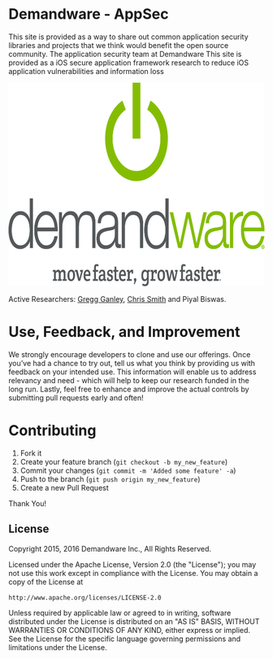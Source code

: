 Demandware - AppSec
======================================

This site is provided as a way to share out common application security libraries and projects that we think would benefit the open source community.
The application security team at Demandware 
This site is provided as a 
iOS secure application framework research to reduce iOS application vulnerabilities and information loss

<img src="https://github.com/demandware-appsec/about/raw/master/dw_logo_DIGITAL-centered.png" height="400">

Active Researchers: [Gregg Ganley](https://github.com/gandg),  [Chris Smith](https://github.com/tophersmith) and Piyal Biswas.


Use, Feedback, and Improvement
==============================

We strongly encourage developers to clone and use our offerings. Once you’ve had a chance to try out, tell us what you think by providing us with feedback on your intended use. This information will enable us to address relevancy and need - which will help to keep our research funded in the long run. Lastly, feel free to enhance and improve the actual controls by submitting pull requests early and often!

Contributing
============

1. Fork it
2. Create your feature branch (`git checkout -b my_new_feature`)
3. Commit your changes (`git commit -m 'Added some feature' -a`)
4. Push to the branch (`git push origin my_new_feature`)
5. Create a new Pull Request


Thank You!

License
-------

Copyright 2015, 2016 Demandware Inc., All Rights Reserved.

Licensed under the Apache License, Version 2.0 (the "License");
you may not use this work except in compliance with the License.
You may obtain a copy of the License at

    http://www.apache.org/licenses/LICENSE-2.0

Unless required by applicable law or agreed to in writing, software
distributed under the License is distributed on an "AS IS" BASIS,
WITHOUT WARRANTIES OR CONDITIONS OF ANY KIND, either express or implied.
See the License for the specific language governing permissions and
limitations under the License.

